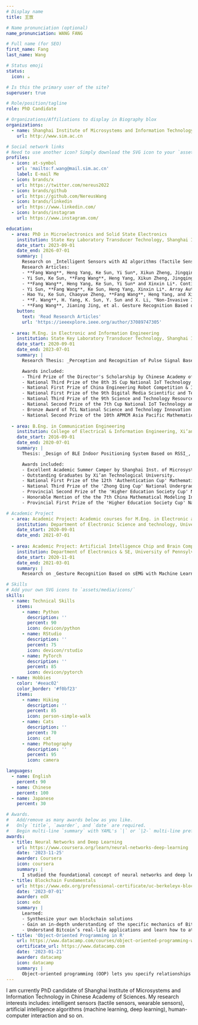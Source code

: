 ```yaml
---
# Display name
title: 王放

# Name pronunciation (optional)
name_pronunciation: WANG FANG

# Full name (for SEO)
first_name: Fang
last_name: Wang

# Status emoji
status:
  icon: ☕️

# Is this the primary user of the site?
superuser: true

# Role/position/tagline
role: PhD Candidate

# Organizations/Affiliations to display in Biography blox
organizations:
  - name: Shanghai Institute of Microsystems and Information Technology, Chinese Academy of Sciences
    url: http://www.sim.ac.cn

# Social network links
# Need to use another icon? Simply download the SVG icon to your `assets/media/icons/` folder.
profiles:
  - icon: at-symbol
    url: 'mailto:f.wang@mail.sim.ac.cn'
    label: E-mail Me
  - icon: brands/x
    url: https://twitter.com/nereus2022
  - icon: brands/github
    url: https://github.com/NereusWang
  - icon: brands/linkedin
    url: https://www.linkedin.com/
  - icon: brands/instagram
    url: https://www.instagram.com/

education:
  - area: PhD in Microelectronics and Solid State Electronics
    institution: State Key Laboratory Transducer Technology, Shanghai Inst of Microsystems & IT, Chinese Academy of Sciences
    date_start: 2023-09-01
    date_end: 2026-07-01
    summary: |
      Research on _Intelligent Sensors with AI algorithms (Tactile Sensor Array, Machine Learning, Deep Learning)_. Supervised by [Prof H.Yang](https://people.ucas.edu.cn/~0004665). Currently, I have presented 7 research articles in IEEE MEMS, TRANSDUCERS and so on.
      Research Articles:
      - **Fang Wang**, Heng Yang, Ke Sun, Yi Sun*, Xikun Zheng, Jingqing Hu, and Xinxin Li*, An Instant Phonic Braille Recognition System Based on High-density Flexible Tactile Sensor Array, _The 37th International Conference on Micro Electro Mechanical Systems (IEEE MEMS 2024)_. Poster Presentation.
      - Yi Sun, Ke Sun, **Fang Wang**, Heng Yang, Xikun Zheng, Jingqing Hu, and Xinxin Li*, An Arterial Stiffness Measuring Wristwatch with Flexible Tactile Sensing Dense-array, _The 37th International Conference on Micro Electro Mechanical Systems (IEEE MEMS 2024)_. **Oral Presentation**.
      - **Fang Wang**, Heng Yang, Ke Sun, Yi Sun* and Xinxin Li*. Continuous Cuffless Monitoring of Arterial Blood Pressure Based on High-density Flexible Sensor Array, _The 22nd International Conference on Solid-State Sensors, Actuators and Microsystems (Transducers 2023)_. **Oral Presentation**.
      - Yi Sun, **Fang Wang**, Ke Sun, Heng Yang, Xinxin Li*. Array Automatic Vascular Localization with a Flexible Tactile Sensing Dense-array, Transducers - _The 22nd International Conference on Solid-State Sensors, Actuators and Microsystems (Transducers 2023)_. Poster Presentation.
      - Hao Yu, Ke Sun, Chaoyue Zheng, **Fang Wang**, Heng Yang, and Xinxin Li*. Stress Induced Gap Closing Electrodes for Silicon Resonators Enabling Low Bias Voltage and Equivalent Resistance. _The 22nd International Conference on Solid-State Sensors, Actuators and Microsystems (Transducers 2023)_. Poster Presentation.
      - **F. Wang**, H. Yang, K. Sun, Y. Sun and X. Li, "Non-Invasive Instant Measurement of Arterial Stiffness Based on High-Density Flexible Sensor Array," _2023 IEEE 36th International Conference on Micro Electro Mechanical Systems (IEEE MEMS 2023)_. Poster Presentation.
      - **Fang Wang**, Jianing Jing, et al. Gesture Recognition Based on sEMG and Support Vector Machine, _2021 IEEE International Conference on Robotics, Automation and Artificial Intelligence (RAAI 2021)_.
    button:
      text: 'Read Research Articles'
      url: 'https://ieeexplore.ieee.org/author/37089747305'
    
  - area: M.Eng. in Electronic and Information Engineering
    institution: State Key Laboratory Transducer Technology, Shanghai Inst of Microsystems & IT, Chinese Academy of Sciences
    date_start: 2020-09-01
    date_end: 2023-07-01
    summary: |
      Research Thesis: _Perception and Recognition of Pulse Signal Based on High-density Flexible Sensor Array_. GPA: 3.85/4.0

      Awards included:
      - Third Prize of the Director's Scholarship by Chinese Academy of Sciences in 2023.
      - National Third Prize of the 8th 3S Cup National IoT Technology and Application Competition by  Chinese Institute of Electronics (CIE) & China Institute of Communications (CIC).
      - National First Prize of China Engineering Robot Competition & International Open by Chinese Association for Artificial Intelligence (CAAI).
      - National First Prize of the 9th Digital Media Scientific and Technological Work Competition by Ministry of Science and Technology of the People´s Republic of China.
      - National Third Prize of the 9th Science and Technology Resource Sharing Service Innovation Competition by CAAI.
      - National Second Prize of the 7th Cup National IoT Technology and Application Competition by CIE & CIC.
      - Bronze Award of TCL National Science and Technology Innovation Competition by TCL Technology Group Corporation.
      - National Second Prize of the 10th APMCM Asia Pacific Mathematical Modeling Competition by Beijing Society of Image and Graphics.
 
  - area: B.Eng. in Communication Engineering
    institution: College of Electrical & Information Engineering, Xi’an Technological University
    date_start: 2016-09-01
    date_end: 2020-07-01
    summary: |
      Thesis: _Design of BLE Indoor Positioning System Based on RSSI_, Excellent Graduation Thesis. GPA: 3.16/4.0

      Awards included:
      - Excellent Academic Summer Camper by Shanghai Inst. of Microsystem & IT, Chinese Academy of Sciences.
      - Outstanding Graduates by Xi’an Technological University.
      - National First Prize of the 12th 'Authentication Cup' Mathematical Modeling Network Challenge.
      - National Third Prize of the 'Zhong Qing Cup' National Undergraduate Mathematical Modeling Competition.
      - Provincial Second Prize of the 'Higher Education Society Cup' National College Mathematical Modeling Competition.
      - Honorable Mention of the the 7th China Mathematical Modeling International Competition.
      - Provincial First Prize of the 'Higher Education Society Cup' National College Mathematical Modeling Competition.

# Academic Project
  - area: Academic Project: Academic courses for M.Eng. in Electronic and Information Engineering
    institution: Department of Electronic Science and technology, University of Science and Technology of China (USTC), China
    date_start: 2020-09-01
    date_end: 2021-07-01
  
  - area: Academic Project: Artificial Intelligence Chip and Brain Computer Interface Project
    institution: Department of Electronics & SE, University of Pennsylvania (UPenn), U.S.A
    date_start: 2020-11-01
    date_end: 2021-03-01
    summary: |
      Research on _Gesture Recognition Based on sEMG with Machine Learning Algorithms_. Supervised by [Prof Jan Van der Spiegel](https://www.seas.upenn.edu/~jan/).

# Skills
# Add your own SVG icons to `assets/media/icons/`
skills:
  - name: Technical Skills
    items:
      - name: Python
        description: ''
        percent: 90
        icon: devicon/python
      - name: RStudio
        description: ''
        percent: 75
        icon: devicon/rstudio
      - name: PyTorch
        description: ''
        percent: 85
        icon: devicon/pytorch
  - name: Hobbies
    color: '#eeac02'
    color_border: '#f0bf23'
    items:
      - name: Hiking
        description: ''
        percent: 85
        icon: person-simple-walk
      - name: Cats
        description: ''
        percent: 70
        icon: cat
      - name: Photography
        description: ''
        percent: 95
        icon: camera

languages:
  - name: English
    percent: 90
  - name: Chinese
    percent: 100
  - name: Japanese
    percent: 30

# Awards.
#   Add/remove as many awards below as you like.
#   Only `title`, `awarder`, and `date` are required.
#   Begin multi-line `summary` with YAML's `|` or `|2-` multi-line prefix and indent 2 spaces below.
awards:
  - title: Neural Networks and Deep Learning
    url: https://www.coursera.org/learn/neural-networks-deep-learning
    date: '2023-11-25'
    awarder: Coursera
    icon: coursera
    summary: |
      I studied the foundational concept of neural networks and deep learning. By the end, I was familiar with the significant technological trends driving the rise of deep learning; build, train, and apply fully connected deep neural networks; implement efficient (vectorized) neural networks; identify key parameters in a neural network’s architecture; and apply deep learning to your own applications.
  - title: Blockchain Fundamentals
    url: https://www.edx.org/professional-certificate/uc-berkeleyx-blockchain-fundamentals
    date: '2023-07-01'
    awarder: edX
    icon: edx
    summary: |
      Learned:
      - Synthesize your own blockchain solutions
      - Gain an in-depth understanding of the specific mechanics of Bitcoin
      - Understand Bitcoin’s real-life applications and learn how to attack and destroy Bitcoin, Ethereum, smart contracts and Dapps, and alternatives to Bitcoin’s Proof-of-Work consensus algorithm
  - title: 'Object-Oriented Programming in R'
    url: https://www.datacamp.com/courses/object-oriented-programming-with-s3-and-r6-in-r
    certificate_url: https://www.datacamp.com
    date: '2023-01-21'
    awarder: datacamp
    icon: datacamp
    summary: |
      Object-oriented programming (OOP) lets you specify relationships between functions and the objects that they can act on, helping you manage complexity in your code. This is an intermediate level course, providing an introduction to OOP, using the S3 and R6 systems. S3 is a great day-to-day R programming tool that simplifies some of the functions that you write. R6 is especially useful for industry-specific analyses, working with web APIs, and building GUIs.
---
```


I am currently PhD candidate of Shanghai Institute of Microsystems and Information Technology in Chinese Academy of Sciences. My research interests includes: intelligent sensors (tactile sensors, wearable sensors), artificial intelligence algorithms (machine learning, deep learning), human-computer interaction and so on.
